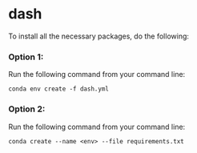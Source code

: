 # dash

To install all the necessary packages, do the following: 

### Option 1: 

Run the following command from your command line: 

`conda env create -f dash.yml`


### Option 2: 

Run the following command from your command line: 

`conda create --name <env> --file requirements.txt`
